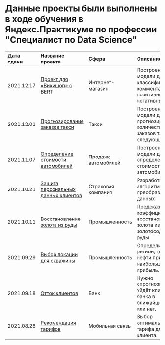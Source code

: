 # Данные проекты были выполнены в ходе обучения в Яндекс.Практикуме по профессии "Специалист по Data Science"
| Дата сдачи | Название проекта | Сфера | Описание | Стек |
|:----| :-------------- | :--- |:--------|:----|
|2021.12.17| [Проект для «Викишоп» с BERT](https://github.com/NESDS/praktikum_yandex_projects_data_science/tree/main/2021_12_17_toxic_comments) | Интернет-магазин | Построение модели для классификации комментариев на позитивные и негативные | ```pandas, numpy, re, Mystem, nltk, seaborn, matplotlib, sklearn, catboost, torch```
|2021.12.01| [Прогнозирование заказов такси](https://github.com/NESDS/praktikum_yandex_projects_data_science/tree/main/2021_12_01_taxi) | Такси | Построение модели для прогнозирования количества заказов такси на следующий час | ```pandas, matplotlib, numpy, statsmodels, sklearn, catboost, lightgbm```
|2021.11.07| [Определение стоимости автомобилей](https://github.com/NESDS/praktikum_yandex_projects_data_science/tree/main/2021_11_07_autos) | Продажа автомобилей | Построение модели для определения стоимости автомобиля | ```pandas, pandas_profiling, numpy, sklearn, catboost, lightgbm```
|2021.10.21| [Защита персональных данных клиентов](https://github.com/NESDS/praktikum_yandex_projects_data_science/tree/main/2021_10_21_data_conversion) | Страховая компания | Разработка алгоритма преобразования данных | ```pandas, seaborn, matplotlib, plotly, numpy, sklearn```
|2021.10.11| [Восстановление золота из руды](https://github.com/NESDS/praktikum_yandex_projects_data_science/tree/main/2021_10_11_gold_recovery) | Промышленность | Предсказание коэффициента восстановления золота из золотосодержащей руды | ```pandas, seaborn, matplotlib, plotly, numpy, sklearn```
|2021.09.29| [Выбор локации для скважины](https://github.com/NESDS/praktikum_yandex_projects_data_science/tree/main/2021_09_29_location_well) | Промышленность | Определить регион, где добыча нефти принесёт наибольшую прибыль. | ```pandas, seaborn, matplotlib, plotly, numpy, sklearn```
|2021.09.18| [Отток клиентов](https://github.com/NESDS/praktikum_yandex_projects_data_science/tree/main/2021_09_18_churn_clients) | Банк | Нужно спрогнозировать, уйдёт клиент из банка в ближайшее время или нет. | ```pandas, seaborn, matplotlib, plotly, numpy, sklearn```
|2021.08.28| [Рекомендация тарифов](https://github.com/NESDS/praktikum_yandex_projects_data_science/tree/main/2021_08_28_recommendation_tariff) | Мобильная связь | Выбор оптимального тарифа для клиента. | ```pandas, seaborn, matplotlib, numpy, sklearn```
